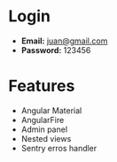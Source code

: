# Login
* **Email:** juan@gmail.com
*  **Password:** 123456

# Features
* Angular Material
* AngularFire
* Admin panel
* Nested views
* Sentry erros handler
